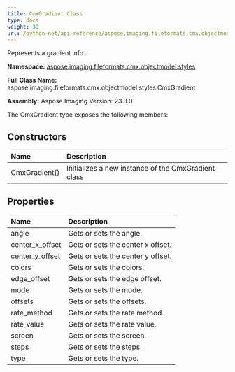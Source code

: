 ```yaml
---
title: CmxGradient Class
type: docs
weight: 30
url: /python-net/api-reference/aspose.imaging.fileformats.cmx.objectmodel.styles/cmxgradient/
---
```


Represents a gradient info.

**Namespace:** [aspose.imaging.fileformats.cmx.objectmodel.styles](/imaging/python-net/api-reference/aspose.imaging.fileformats.cmx.objectmodel.styles/)

**Full Class Name:** aspose.imaging.fileformats.cmx.objectmodel.styles.CmxGradient

**Assembly:**  Aspose.Imaging Version: 23.3.0

The CmxGradient type exposes the following members:
## **Constructors**
|**Name**|**Description**|
| :- | :- |
|CmxGradient()|Initializes a new instance of the CmxGradient class|
## **Properties**
|**Name**|**Description**|
| :- | :- |
|angle|Gets or sets the angle.|
|center_x_offset|Gets or sets the center x offset.|
|center_y_offset|Gets or sets the center y offset.|
|colors|Gets or sets the colors.|
|edge_offset|Gets or sets the edge offset.|
|mode|Gets or sets the mode.|
|offsets|Gets or sets the offsets.|
|rate_method|Gets or sets the rate method.|
|rate_value|Gets or sets the rate value.|
|screen|Gets or sets the screen.|
|steps|Gets or sets the steps.|
|type|Gets or sets the type.|
